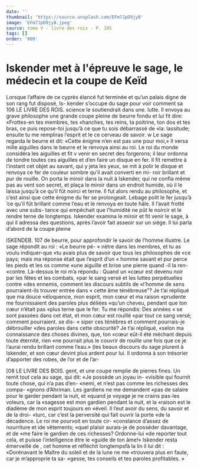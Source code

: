 ```yaml
---
date: ''
thumbnail: 'https://source.unsplash.com/EFm7JpD9jy8'
image: 'EFm7JpD9jy8.jpeg'
source: tome V - livre des rois - P. 105
tags: []
order: '009'
---
```


# Iskender met à l'épreuve le sage, le médecin et la coupe de Keïd

Lorsque l’affaire de ce cyprès élancé fut terminée
et qu’un palais digne de son rang fut disposé, Is- kender s’occupe du sage pour voir comment sa
106 LE LIVRE DES ROIS.
science le soutiendrait dans une. lutte. Il envoya au grave philosophe une grande coupe pleine de beurre fondu et lui fit dire: «Frottes-en tes membres, tes «hanches, tes reins, ta poitrine, ton dos et tes bras, ce puis repose-toi jusqu’à ce que tu sois débarrassé de
«la: lassitude; ensuite tu me rempliras l’esprit et le
ce cerveau de savoir. w Le sage regarda le beurre et dit: «Cette énigme n’en est pas une pour moi,» Il versa
mille aiguilles dans le beurre et le renvoya ainsi au roi. Le roi du monde considéra les aiguilles et fit
v venir en secret des forgerons; il leur ordonna de tondre toutes ces aiguilles et d’en faire un disque en
fer. Il fit remettre à l’instant cet objet au savant, qui
y jeta les yeux, se mit à polir le disque et renvoya ce fer de couleur sombre qu’il avait converti en mi- roir brillant et pur de rouille. On porta le miroir dans la nuit à Iskender, qui ne confia même pas au vent son secret, et plaça le miroir dans un endroit humide, où il le laissa jusqu’à ce qu’il fût noirci et
terne. Il fut alors rendu au philosophe, et c’est ainsi
que cette énigme du fer se prolongeait. Lebage polit
le fer jusqu’à ’ce qu’il fût brillant comme l’eau et le
renvoya en toute hâle. Il l’avait frotté avec une subs-
tance qui empêchait que l’humidité ne pût le noircir
et le rendre terne de longtemps.
Iskender examina le miroir et fit venir le sage, à
qui il adressa des questions, après l’avoir fait asseoir sur un siége. Il lui parla d’abord de la coupe pleine

lSKENDEB. 107 de beurre, pour approfondir le savoir de l’homme
illustre. Le sage répondit au roi : «Le beurre pé-
« nètre dans les membres, et tu as voulu indiquer-que «tu avais plus de savoir que tous les philosophes de «ce pays; mais ma réponse était que l’esprit d’un
« homme savant et pur perce les pieds et les os comme «une aiguille et brise une pierre quand -il la ren- «contre. Là-dessus le roi m’a répondu : Quand un
«cœur est devenu noir par les fêtes et les combats, «par le sang versé et les luttes perpétuelles contre «des ennemis, comment les discours subtils de «l’homme de sens pourraient-ils trouver entrée dans
« cette âme ténébreuse"? Je t’ai répliqué que ma douce «éloquence, mon esprit, mon cœur et ma raison «prudente me fournissaient des paroles plus déliées «qu’un cheveu, pendant que ton cœur n’était pas
«plus terne que le fer. Tu me répondis: Des années
« se sont passées dans cet état, et mon cœur est rouillé
«par tout ce sang versé; comment pourraient. se dis-
« siper ces ténèbres et comment pourrais-je débrouiller
«des paroles dans cette obscurité? Je t’ai répliqué,
«selon ma connaissance des choses divines, que, ton «cœur eût-il été méchant depuis toute éternité, rien
«ne pourrait plus le couvrir de rouille une fois que ce je l’aurai rendu brillant comme l’eau.»
(les beaux discours du sage plurent à Iskender, et
son cœur devint plus ardent pour lui. Il ordonna à son trésorier d’apporter des robes, de l’or et de l’ar-

[08 LE LIVRE DES BOIS.
gent, et une coupe remplie de pierres fines. Un remit tout cela au sage, qui dit: «Je possède un joyau in- «visible qui fournit toute chose, qui n’a pas d’en-
«nemi, et n’est pas comme les richesses des compa- «gnons d’Ahriman. Les gardiens ne me demandent «pas de salaire pour le garder pendant la nuit, et «quand je voyage je ne crains pas-les voleurs, car la «sagesse est mon gardien pendant la nuit, et la «raison est le diadème de mon esprit toujours en «éveil. Il l’eut avoir du sens, du savoir et de la droi-
«turc, car c’est la perversité qui fait ouvrir la porte
«de la décadence. Le roi me pourvoit en toute cir- «conslance d’assez de nourriture et ide vêtements;
«quel plaisir aurais-je de posséder davantage, et de «me faire le gardien de ces richesses? Ordonne-lui «de reporter tout cela, et puisse l’intelligence être le «guide de ton âme!» Iskender resta émerveillé de ,
cet homme et réfléchit longtempsfà la lin il lui dit : «Dorénavant le Maître du soleil et de la lune ne me «trouvera plus en faute, car je m’approprie ta sa- «gesse, tes conseils et tes paroles profitables. »
